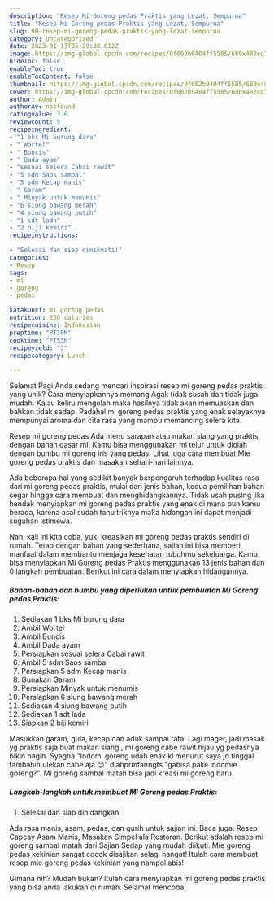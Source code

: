 ```yaml
---
description: "Resep Mi Goreng pedas Praktis yang Lezat, Sempurna"
title: "Resep Mi Goreng pedas Praktis yang Lezat, Sempurna"
slug: 90-resep-mi-goreng-pedas-praktis-yang-lezat-sempurna
category: Uncategorized
date: 2023-01-13T05:29:38.612Z
image: https://img-global.cpcdn.com/recipes/0f062b9404ff5585/680x482cq70/mi-goreng-pedas-praktis-foto-resep-utama.jpg
hideToc: false
enableToc: true
enableTocContent: false
thumbnail: https://img-global.cpcdn.com/recipes/0f062b9404ff5585/680x482cq70/mi-goreng-pedas-praktis-foto-resep-utama.jpg
cover: https://img-global.cpcdn.com/recipes/0f062b9404ff5585/680x482cq70/mi-goreng-pedas-praktis-foto-resep-utama.jpg
author: Admin
authorAv: notfound
ratingvalue: 3.6
reviewcount: 9
recipeingredient:
- "1 bks Mi burung dara"
- " Wortel"
- " Buncis"
- " Dada ayam"
- "sesuai selera Cabai rawit"
- "5 sdm Saos sambal"
- "5 sdm Kecap manis"
- " Garam"
- " Minyak untuk menumis"
- "6 siung bawang merah"
- "4 siung bawang putih"
- "1 sdt lada"
- "2 biji kemiri"
recipeinstructions:

- "Selesai dan siap dinikmati!"
categories:
- Resep
tags:
- mi
- goreng
- pedas

katakunci: mi goreng pedas 
nutrition: 230 calories
recipecuisine: Indonesian
preptime: "PT30M"
cooktime: "PT53M"
recipeyield: "3"
recipecategory: Lunch

---
```



Selamat Pagi Anda sedang mencari inspirasi resep mi goreng pedas praktis yang unik? Cara menyiapkannya memang Agak tidak susah dan tidak juga mudah. Kalau keliru mengolah maka hasilnya tidak akan memuaskan dan bahkan tidak sedap. Padahal mi goreng pedas praktis yang enak selayaknya mempunyai aroma dan cita rasa yang mampu memancing selera kita.


Resep mi goreng pedas Ada menu sarapan atau makan siang yang praktis dengan bahan dasar mi. Kamu bisa menggunakan mi telur untuk diolah dengan bumbu mi goreng iris yang pedas. Lihat juga cara membuat Mie goreng pedas praktis dan masakan sehari-hari lainnya.

Ada beberapa hal yang sedikit banyak berpengaruh terhadap kualitas rasa dari mi goreng pedas praktis, mulai dari jenis bahan, kedua pemilihan bahan segar hingga cara membuat dan menghidangkannya. Tidak usah pusing jika hendak menyiapkan mi goreng pedas praktis yang enak di mana pun kamu berada, karena asal sudah tahu triknya maka hidangan ini dapat menjadi suguhan istimewa.


Nah, kali ini kita coba, yuk, kreasikan mi goreng pedas praktis sendiri di rumah. Tetap dengan bahan yang sederhana, sajian ini bisa memberi manfaat dalam membantu menjaga kesehatan tubuhmu sekeluarga. Kamu bisa menyiapkan Mi Goreng pedas Praktis menggunakan 13 jenis bahan dan 0 langkah pembuatan. Berikut ini cara dalam menyiapkan hidangannya.

<!--inarticleads1-->

##### Bahan-bahan dan bumbu yang diperlukan untuk pembuatan Mi Goreng pedas Praktis:

1. Sediakan 1 bks Mi burung dara
1. Ambil  Wortel
1. Ambil  Buncis
1. Ambil  Dada ayam
1. Persiapkan sesuai selera Cabai rawit
1. Ambil 5 sdm Saos sambal
1. Persiapkan 5 sdm Kecap manis
1. Gunakan  Garam
1. Persiapkan  Minyak untuk menumis
1. Persiapkan 6 siung bawang merah
1. Sediakan 4 siung bawang putih
1. Sediakan 1 sdt lada
1. Siapkan 2 biji kemiri


Masukkan garam, gula, kecap dan aduk sampai rata. Lagi mager, jadi masak yg praktis saja buat makan siang , mi goreng cabe rawit hijau yg pedasnya bikin nagih. Syagha &#34;Indomi goreng udah enak kl menurut saya jd tinggal tambahin ulekan cabe aja.😊&#34; diahprmtanngts &#34;gabisa pake indomie goreng?&#34;. Mi goreng sambal matah bisa jadi kreasi mi goreng baru. 

<!--inarticleads2-->

##### Langkah-langkah untuk membuat Mi Goreng pedas Praktis:


1. Selesai dan siap dihidangkan!

Ada rasa manis, asam, pedas, dan gurih untuk sajian ini. Baca juga: Resep Capcay Asam Manis, Masakan Simpel ala Restoran. Berikut adalah resep mi goreng sambal matah dari Sajian Sedap yang mudah diikuti. Mie goreng pedas kekinian sangat cocok disajikan selagi hangat! Itulah cara membuat resep mie goreng pedas kekinian yang nampol abis! 

Gimana nih? Mudah bukan? Itulah cara menyiapkan mi goreng pedas praktis yang bisa anda lakukan di rumah. Selamat mencoba!
